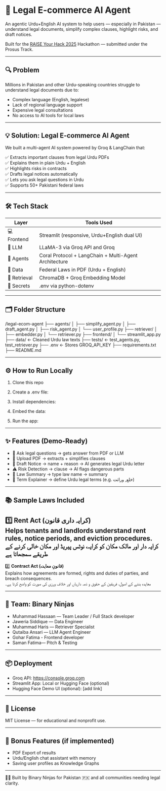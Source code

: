 # 🧠 Legal E-commerce AI Agent
An agentic Urdu+English AI system to help users — especially in Pakistan — understand legal documents, simplify complex clauses, highlight risks, and draft notices.

Built for the [RAISE Your Hack 2025](https://lablab.ai) Hackathon — submitted under the Prosus Track.

---

## 🔍 Problem  
Millions in Pakistan and other Urdu-speaking countries struggle to understand legal documents due to:

- Complex language (English, legalese)  
- Lack of regional language support  
- Expensive legal consultations  
- No access to AI tools for local laws

---

## 💡 Solution: Legal E-commerce AI Agent 
We built a multi-agent AI system powered by Groq & LangChain that:

✅ Extracts important clauses from legal Urdu PDFs  
✅ Explains them in plain Urdu + English  
✅ Highlights risks in contracts  
✅ Drafts legal notices automatically  
✅ Lets you ask legal questions in Urdu  
✅ Supports 50+ Pakistani federal laws

---

## 🛠️ Tech Stack

| Layer         | Tools Used                                      |
|---------------|--------------------------------------------------|
| 💻 Frontend    | Streamlit (responsive, Urdu+English dual UI)    |
| 🧠 LLM         | LLaMA-3 via Groq API and Groq                          |
| 🧱 Agents       | Coral Protocol + LangChain + Multi-Agent Architecture            |
| 📄 Data        |  Federal Laws in PDF (Urdu + English)        |
| 🔎 Retrieval   | ChromaDB + Groq Embedding Model                 |
| 🔐 Secrets     | .env via python-dotenv                          |

---

## 🗂️ Folder Structure

/legal-ecom-agent
├── agents/
│ ├── simplify_agent.py
│ ├── draft_agent.py
│ ├── risk_agent.py
│ └── user_profile.py
├── retriever/
│ ├── embedder.py
│ └── retriever.py
├── frontend/
│ └── streamlit_app.py
├── data/ ← Cleaned Urdu law texts
├── tests/ ← test_agents.py, test_retriever.py
├── .env ← Stores GROQ_API_KEY
├── requirements.txt
├── README.md


---

## ⚙️ How to Run Locally

1. Clone this repo  

2. Create a .env file:

3. Install dependencies:

4. Embed the data:

5. Run the app:

---

## ✨ Features (Demo-Ready)

- 🧠 Ask legal questions → gets answer from PDF or LLM  
- 📄 Upload PDF → extracts + simplifies clauses  
- 📝 Draft Notice → name + reason → AI generates legal Urdu letter  
- ⚠ Risk Detection → clause → AI flags dangerous parts  
- 📘 Law Summary → type law name → summary  
- 📖 Term Explainer → define Urdu legal terms (e.g. خلع, وراثت)

---

## 📚 Sample Laws Included

1️⃣ **Rent Act (کرایہ داری قانون)**  
Helps tenants and landlords understand rent rules, notice periods, and eviction procedures.  
کرایہ دار اور مالک مکان کو کرایہ، نوٹس پیریڈ اور مکان خالی کرنے کے طریقے سمجھاتا ہے
---

2️⃣ **Contract Act (قانونِ معاہدہ)**  
Explains how agreements are formed, rights and duties of parties, and breach consequences.  
معاہدہ بننے کے اصول، فریقین کے حقوق و ذمہ داریاں اور خلاف ورزی کی صورت کو واضح کرتا ہے۔

---

## 👥 Team: Binary Ninjas

- Muhammad Hassaan — Team Leader / Full Stack developer
- Jaweria Siddique — Data Engineer
- Muhammad Haris — Retriever Specialist
- Qutaiba Ansari — LLM Agent Engineer
- Gohar Fatima - Frontend developer
- Saman Fatima— Pitch & Testing

---

## 📦 Deployment

- Groq API: https://console.groq.com  
- Streamlit App: Local or Hugging Face (optional)  
- Hugging Face Demo UI (optional): [add link]

---

## 📌 License

MIT License — for educational and nonprofit use.

---

## 🚀 Bonus Features (if implemented)

- PDF Export of results  
- Urdu/English chat assistant with memory  
- Saving user profiles as Knowledge Graphs

---

👨‍⚖️ Built by Binary Ninjas for Pakistan 🇵🇰 and all communities needing legal clarity.
